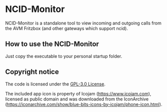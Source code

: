 # NCID-Monitor

NCID-Monitor is a standalone tool to view incoming and outgoing calls from the AVM Fritzbox (and other gateways which support ncid).

## How to use the NCID-Monitor

Just copy the executable to your personal startup folder.

## Copyright notice

The code is licensed under the [GPL-3.0 License](https://opensource.org/licenses/GPL-3.0).

The included app icon is property of Icojam (https://www.icojam.com), licensed as public domain and was downloaded from the IconArchive (https://iconarchive.com/show/blue-bits-icons-by-icojam/phone-icon.html).
